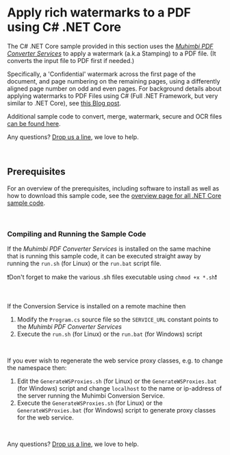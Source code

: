 # Apply rich watermarks to a PDF using C# .NET Core
The C# .NET Core sample provided in this section uses the *[Muhimbi PDF Converter Services](http://www.muhimbi.com/Products/PDF-Converter-Services/summary.aspx)* to apply a watermark (a.k.a Stamping) to a PDF file. (It converts the input file to PDF first if needed.)

Specifically, a 'Confidential' watermark across the first page of the document, and page numbering on the remaining pages, using a differently aligned page number on odd and even pages. 
For background details about applying watermarks to PDF Files using C# (Full .NET Framework, but very similar to .NET Core), see [this Blog post](http://blog.muhimbi.com/2011/09/converting-pdf-document-to-pdfa1b-using.html).

Additional sample code to convert, merge, watermark, secure and OCR files [can be found here](../).

Any questions? [Drop us a line](http://www.muhimbi.com/contact.aspx), we love to help.


<br/>


## Prerequisites
For an overview of the prerequisites, including software to install as well as how to download this sample code, see the [overview page for all .NET Core sample code](../).

<br/>


### Compiling and Running the Sample Code

If the *Muhimbi PDF Converter Services* is installed on the same machine that is running this sample code, it can be executed straight away by running the `run.sh` (for Linux) or the `run.bat` script file.

:exclamation:Don't forget to make the various .sh files executable using `chmod +x *.sh`:exclamation:

<br/>

If the Conversion Service is installed on a remote machine then 

1. Modify the `Program.cs` source file so the `SERVICE_URL` constant points to the *Muhimbi PDF Converter Services*
2. Execute the `run.sh` (for Linux) or the `run.bat` (for Windows) script

<br/>

If you ever wish to regenerate the web service proxy classes, e.g. to change the namespace then:

1. Edit the `GenerateWSProxies.sh` (for Linux) or the `GenerateWSProxies.bat` (for Windows) script and change `localhost` to the name or ip-address of the server running the Muhimbi Conversion Service.
2. Execute the `GenerateWSProxies.sh` (for Linux) or the `GenerateWSProxies.bat` (for Windows) script to generate proxy classes for the web service.

<br/>

Any questions? [Drop us a line](http://www.muhimbi.com/contact.aspx), we love to help.
